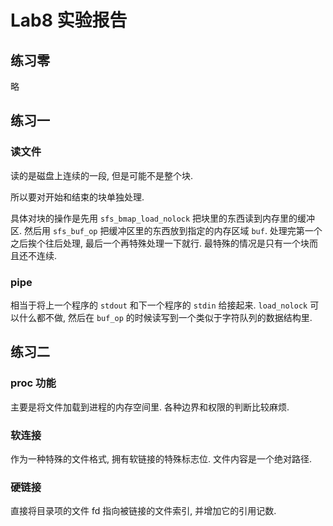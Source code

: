 Lab8 实验报告
===
## 练习零
略
## 练习一
### 读文件
读的是磁盘上连续的一段, 但是可能不是整个块.

所以要对开始和结束的块单独处理.

具体对块的操作是先用 `sfs_bmap_load_nolock` 把块里的东西读到内存里的缓冲区. 然后用 `sfs_buf_op` 把缓冲区里的东西放到指定的内存区域 `buf`. 处理完第一个之后挨个往后处理, 最后一个再特殊处理一下就行. 最特殊的情况是只有一个块而且还不连续.
### pipe
相当于将上一个程序的 `stdout` 和下一个程序的 `stdin` 给接起来. `load_nolock` 可以什么都不做, 然后在 `buf_op` 的时候读写到一个类似于字符队列的数据结构里.
## 练习二
### proc 功能
主要是将文件加载到进程的内存空间里. 各种边界和权限的判断比较麻烦.
### 软连接
作为一种特殊的文件格式, 拥有软链接的特殊标志位. 文件内容是一个绝对路径.
### 硬链接
直接将目录项的文件 fd 指向被链接的文件索引, 并增加它的引用记数.